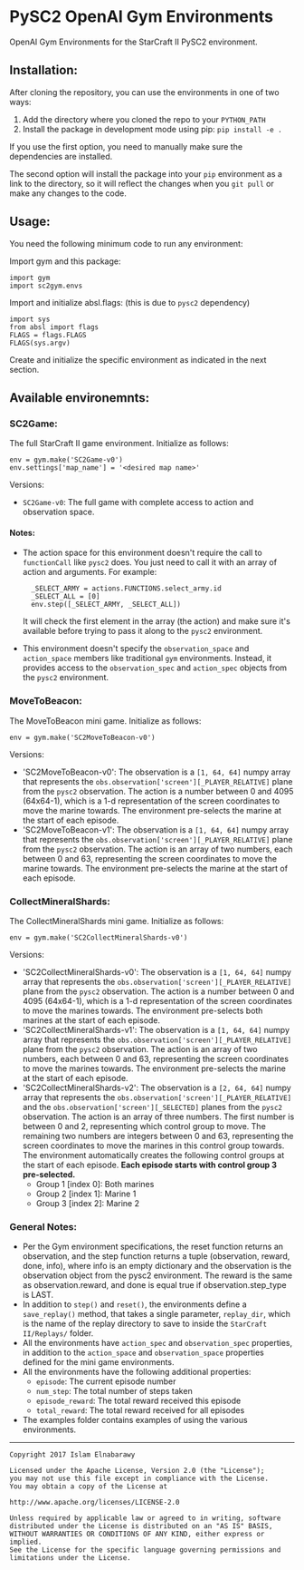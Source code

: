 # PySC2 OpenAI Gym Environments

OpenAI Gym Environments for the StarCraft II PySC2 environment.

## Installation:

After cloning the repository, you can use the environments in
one of two ways:

1. Add the directory where you cloned the repo to your `PYTHON_PATH`
2. Install the package in development mode using pip: `pip install -e .`

If you use the first option, you need to manually make sure the
dependencies are installed.

The second option will install the package into your `pip` environment
as a link to the directory, so it will reflect the changes when
you `git pull` or make any changes to the code.

## Usage:

You need the following minimum code to run any environment:

Import gym and this package:

    import gym
    import sc2gym.envs

Import and initialize absl.flags: (this is due to `pysc2` dependency)

    import sys
    from absl import flags
    FLAGS = flags.FLAGS
    FLAGS(sys.argv)

Create and initialize the specific environment as indicated in the
next section.

## Available environemnts:

### SC2Game:

The full StarCraft II game environment. Initialize as follows:

    env = gym.make('SC2Game-v0')
    env.settings['map_name'] = '<desired map name>'

Versions:
- `SC2Game-v0`: The full game with complete access to action and
observation space.

#### Notes:
- The action space for this environment doesn't require the call to
`functionCall` like `pysc2` does. You just need to call it with an
array of action and arguments. For example:

        _SELECT_ARMY = actions.FUNCTIONS.select_army.id
        _SELECT_ALL = [0]
        env.step([_SELECT_ARMY, _SELECT_ALL])

    It will check the first element in the array (the action) and make
    sure it's available before trying to pass it along to the
    `pysc2` environment.
- This environment doesn't specify the `observation_space` and
`action_space` members like traditional `gym` environments. Instead,
it provides access to the `observation_spec` and `action_spec` objects
from the `pysc2` environment.

### MoveToBeacon:

The MoveToBeacon mini game. Initialize as follows:

    env = gym.make('SC2MoveToBeacon-v0')

Versions:
- 'SC2MoveToBeacon-v0': The observation is a `[1, 64, 64]` numpy
array that represents the `obs.observation['screen'][_PLAYER_RELATIVE]`
plane from the `pysc2` observation. The action is a number
between 0 and 4095 (64x64-1), which is a 1-d representation of the
screen coordinates to move the marine towards. The environment
pre-selects the marine at the start of each episode.
- 'SC2MoveToBeacon-v1': The observation is a `[1, 64, 64]` numpy
array that represents the `obs.observation['screen'][_PLAYER_RELATIVE]`
plane from the `pysc2` observation. The action is an array of
two numbers, each between 0 and 63, representing the screen coordinates
to move the marine towards. The environment pre-selects the marine at
the start of each episode.

### CollectMineralShards:

The CollectMineralShards mini game. Initialize as follows:

    env = gym.make('SC2CollectMineralShards-v0')

Versions:
- 'SC2CollectMineralShards-v0': The observation is a `[1, 64, 64]` numpy
array that represents the `obs.observation['screen'][_PLAYER_RELATIVE]`
plane from the `pysc2` observation. The action is a number
between 0 and 4095 (64x64-1), which is a 1-d representation of the
screen coordinates to move the marines towards. The environment
pre-selects both marines at the start of each episode.
- 'SC2CollectMineralShards-v1': The observation is a `[1, 64, 64]` numpy
array that represents the `obs.observation['screen'][_PLAYER_RELATIVE]`
plane from the `pysc2` observation. The action is an array of
two numbers, each between 0 and 63, representing the screen coordinates
to move the marines towards. The environment pre-selects the marine at
the start of each episode.
- 'SC2CollectMineralShards-v2': The observation is a `[2, 64, 64]` numpy
array that represents the `obs.observation['screen'][_PLAYER_RELATIVE]`
and the `obs.observation['screen'][_SELECTED]` planes from the `pysc2`
observation. The action is an array of three numbers. The first number
is between 0 and 2, representing which control group to move.
The remaining two numbers are integers between 0 and 63, representing the screen coordinates
to move the marines in this control group towards.
The environment automatically creates the following control groups at
the start of each episode.
__Each episode starts with control group 3 pre-selected.__
    * Group 1 [index 0]: Both marines
    * Group 2 [index 1]: Marine 1
    * Group 3 [index 2]: Marine 2


### General Notes:
* Per the Gym environment specifications, the reset function returns an
observation, and the step function returns a tuple
(observation, reward, done, info), where info is an empty dictionary and
the observation is the observation object from the pysc2 environment.
The reward is the same as observation.reward, and done is equal true if
observation.step_type is LAST.
* In addition to `step()` and `reset()`, the environments define a
`save_replay()` method, that takes a single parameter, `replay_dir`,
which is the name of the replay directory to save to inside the
`StarCraft II/Replays/` folder.
* All the environments have `action_spec` and `observation_spec` properties,
in addition to the `action_space` and `observation_space` properties defined
for the mini game environments.
* All the environments have the following additional properties:
    - `episode`: The current episode number
    - `num_step`: The total number of steps taken
    - `episode_reward`: The total reward received this episode
    - `total_reward`: The total reward received for all episodes
* The examples folder contains examples of using the various environments.

---
    
    Copyright 2017 Islam Elnabarawy
    
    Licensed under the Apache License, Version 2.0 (the "License");
    you may not use this file except in compliance with the License.
    You may obtain a copy of the License at
    
    http://www.apache.org/licenses/LICENSE-2.0
    
    Unless required by applicable law or agreed to in writing, software
    distributed under the License is distributed on an "AS IS" BASIS,
    WITHOUT WARRANTIES OR CONDITIONS OF ANY KIND, either express or implied.
    See the License for the specific language governing permissions and
    limitations under the License.